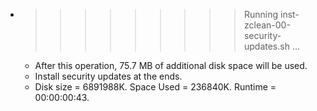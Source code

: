 * >>>>>>>>> Running inst-zclean-00-security-updates.sh ...
  * After this operation, 75.7 MB of additional disk space will be used.
  * Install security updates at the ends.
  * Disk size = 6891988K. Space Used = 236840K. Runtime = 00:00:00:43.
